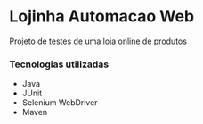 # Lojinha Automacao Web

Projeto de testes de uma [loja online de produtos](http://165.227.93.41/lojinha-web/v2/)

### Tecnologias utilizadas
- Java
- JUnit
- Selenium WebDriver
- Maven
